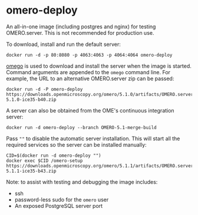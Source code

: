 omero-deploy
============

An all-in-one image (including postgres and nginx) for testing OMERO.server. This is not recommended for production use.

To download, install and run the default server:

    docker run -d -p 80:8080 -p 4063:4063 -p 4064:4064 omero-deploy

[omego](https://github.com/ome/omego/) is used to download and install the server when the image is started. Command arguments are appended to the `omego` command line. For example, the URL to an alternative OMERO.server zip can be passed:

    docker run -d -P omero-deploy https://downloads.openmicroscopy.org/omero/5.1.0/artifacts/OMERO.server-5.1.0-ice35-b40.zip

A server can also be obtained from the OME's continuous integration server:

    docker run -d omero-deploy --branch OMERO-5.1-merge-build

Pass `""` to disable the automatic server installation. This will start all the required services so the server can be installed manually:

    CID=$(docker run -d omero-deploy "")
    docker exec $CID /omero-setup https://downloads.openmicroscopy.org/omero/5.1.1/artifacts/OMERO.server-5.1.1-ice35-b43.zip

Note: to assist with testing and debugging the image includes:
- ssh
- password-less sudo for the `omero` user
- An exposed PostgreSQL server port
